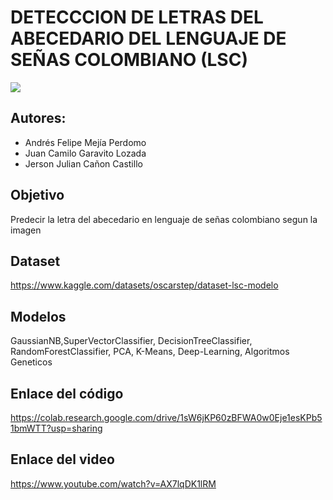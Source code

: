 # DETECCCION DE LETRAS DEL ABECEDARIO DEL LENGUAJE DE SEÑAS COLOMBIANO (LSC)
<img src="multimedia/Banner.jpg">

## Autores:

 - Andrés Felipe Mejía Perdomo 
 - Juan Camilo Garavito Lozada 
 - Jerson Julian Cañon Castillo

## Objetivo
Predecir la letra del abecedario en lenguaje de señas colombiano segun la imagen

## Dataset 
https://www.kaggle.com/datasets/oscarstep/dataset-lsc-modelo


## Modelos
GaussianNB,SuperVectorClassifier, DecisionTreeClassifier, RandomForestClassifier, PCA, K-Means, Deep-Learning, Algoritmos Geneticos

## Enlace del código
https://colab.research.google.com/drive/1sW6jKP60zBFWA0w0Eje1esKPb51bmWTT?usp=sharing

## Enlace del video
https://www.youtube.com/watch?v=AX7lqDK1lRM
